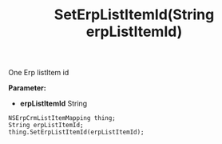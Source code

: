 ﻿---
uid: crmscript_ref_NSErpCrmListItemMapping_SetErpListItemId
title: SetErpListItemId(String erpListItemId)
intellisense: NSErpCrmListItemMapping.SetErpListItemId
keywords: NSErpCrmListItemMapping, GetErpListItemId
so.topic: reference
---

One Erp listItem id

**Parameter:** 
 - **erpListItemId** String

```crmscript
NSErpCrmListItemMapping thing;
String erpListItemId;
thing.SetErpListItemId(erpListItemId);
```

